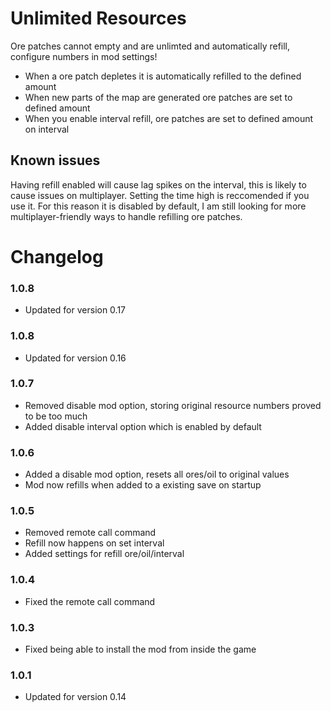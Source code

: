 # Unlimited Resources

Ore patches cannot empty and are unlimted and automatically refill, configure numbers in mod settings!

- When a ore patch depletes it is automatically refilled to the defined amount
- When new parts of the map are generated ore patches are set to defined amount
- When you enable interval refill, ore patches are set to defined amount on interval

## Known issues

Having refill enabled will cause lag spikes on the interval, this is likely to cause issues on multiplayer. Setting the time high is reccomended if you use it. For this reason it is disabled by default, I am still looking for more multiplayer-friendly ways to handle refilling ore patches.

# Changelog

### 1.0.8

- Updated for version 0.17

### 1.0.8

- Updated for version 0.16

### 1.0.7

- Removed disable mod option, storing original resource numbers proved to be too much
- Added disable interval option which is enabled by default

### 1.0.6

- Added a disable mod option, resets all ores/oil to original values
- Mod now refills when added to a existing save on startup

### 1.0.5

- Removed remote call command
- Refill now happens on set interval
- Added settings for refill ore/oil/interval

### 1.0.4

- Fixed the remote call command

### 1.0.3

- Fixed being able to install the mod from inside the game

### 1.0.1

- Updated for version 0.14
